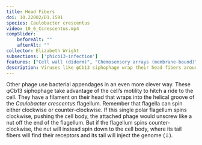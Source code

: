```yaml
---
title: Head Fibers
doi: 10.22002/D1.1591
species: Caulobacter crescentus
video: 10_6_Ccrescentus.mp4
compSlider:
    beforeAlt: ""
    afterAlt: ""
collector: Elizabeth Wright
subsections: ['phicb13-infection']
features: ["Cell wall (diderm)", "Chemosensory arrays (membrane-bound)", "Flagella (external, unsheathed)", "Membrane (inner)", "Membrane (outer)", "Phage capsids", "Phage head fibers", "Phage tails", "Ribosomes", "Surface layer"]
description: Viruses like φCb13 siphophage wrap their head fibers around the flagella of Caulobacter crescentus. Flagellar rotation draws them down to their receptors
---
```


Other phage use bacterial appendages in an even more clever way. These φCb13 siphophage take advantage of the cell’s motility to hitch a ride to the cell. They have a filament on their head that wraps into the helical groove of the *Caulobacter crescentus* flagellum. Remember that flagella can spin either clockwise or counter-clockwise. If this single polar flagellum spins clockwise, pushing the cell body, the attached phage would unscrew like a nut off the end of the flagellum. But if the flagellum spins counter-clockwise, the nut will instead spin down to the cell body, where its tail fibers will find their receptors and its tail will inject the genome (⇩).

